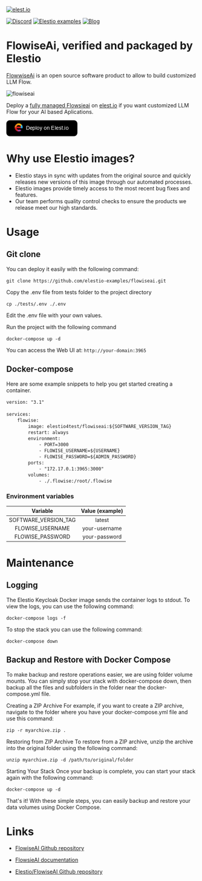 <a href="https://elest.io">
  <img src="https://elest.io/images/elestio.svg" alt="elest.io" width="150" height="75">
</a>

[![Discord](https://img.shields.io/static/v1.svg?logo=discord&color=f78A38&labelColor=083468&logoColor=ffffff&style=for-the-badge&label=Discord&message=community)](https://discord.gg/4T4JGaMYrD "Get instant assistance and engage in live discussions with both the community and team through our chat feature.")
[![Elestio examples](https://img.shields.io/static/v1.svg?logo=github&color=f78A38&labelColor=083468&logoColor=ffffff&style=for-the-badge&label=github&message=open%20source)](https://github.com/elestio-examples "Access the source code for all our repositories by viewing them.")
[![Blog](https://img.shields.io/static/v1.svg?color=f78A38&labelColor=083468&logoColor=ffffff&style=for-the-badge&label=elest.io&message=Blog)](https://blog.elest.io "Latest news about elestio, open source software, and DevOps techniques.")

# FlowiseAi, verified and packaged by Elestio

[FlowwiseAi](https://github.com/FlowiseAI/Flowise) is an open source software product to allow to build customized LLM Flow.

<img src="https://github.com/elestio-examples/flowiseai/raw/main/flowise.gif" alt="flowiseai" width="800">

Deploy a <a target="_blank" href="https://elest.io/open-source/flowiseai">fully managed Flowsieai</a> on <a target="_blank" href="https://elest.io/">elest.io</a> if you want customized LLM Flow for your AI based Aplications.

[![deploy](https://github.com/elestio-examples/keycloak/raw/main/deploy-on-elestio.png)](https://dash.elest.io/deploy?source=cicd&social=dockerCompose&url=https://github.com/elestio-examples/flowiseai)

# Why use Elestio images?

- Elestio stays in sync with updates from the original source and quickly releases new versions of this image through our automated processes.
- Elestio images provide timely access to the most recent bug fixes and features.
- Our team performs quality control checks to ensure the products we release meet our high standards.

# Usage

## Git clone

You can deploy it easily with the following command:

    git clone https://github.com/elestio-examples/flowiseai.git

Copy the .env file from tests folder to the project directory

    cp ./tests/.env ./.env

Edit the .env file with your own values.

Run the project with the following command

    docker-compose up -d

You can access the Web UI at: `http://your-domain:3965`

## Docker-compose

Here are some example snippets to help you get started creating a container.

    version: "3.1"

    services:
        flowise:
            image: elestio4test/flowiseai:${SOFTWARE_VERSION_TAG}
            restart: always
            environment:
                - PORT=3000
                - FLOWISE_USERNAME=${USERNAME}
                - FLOWISE_PASSWORD=${ADMIN_PASSWORD}
            ports:
                - "172.17.0.1:3965:3000"
            volumes:
                - ./.flowise:/root/.flowise

### Environment variables

|       Variable       | Value (example) |
| :------------------: | :-------------: |
| SOFTWARE_VERSION_TAG |     latest      |
|   FLOWISE_USERNAME   |  your-username  |
|   FLOWISE_PASSWORD   |  your-password  |

# Maintenance

## Logging

The Elestio Keycloak Docker image sends the container logs to stdout. To view the logs, you can use the following command:

    docker-compose logs -f

To stop the stack you can use the following command:

    docker-compose down

## Backup and Restore with Docker Compose

To make backup and restore operations easier, we are using folder volume mounts. You can simply stop your stack with docker-compose down, then backup all the files and subfolders in the folder near the docker-compose.yml file.

Creating a ZIP Archive
For example, if you want to create a ZIP archive, navigate to the folder where you have your docker-compose.yml file and use this command:

    zip -r myarchive.zip .

Restoring from ZIP Archive
To restore from a ZIP archive, unzip the archive into the original folder using the following command:

    unzip myarchive.zip -d /path/to/original/folder

Starting Your Stack
Once your backup is complete, you can start your stack again with the following command:

    docker-compose up -d

That's it! With these simple steps, you can easily backup and restore your data volumes using Docker Compose.

# Links

- <a target="_blank" href="https://github.com/FlowiseAI/Flowise">FlowiseAI Github repository</a>

- <a target="_blank" href="https://docs.flowiseai.com/">FlowsieAI documentation</a>

- <a target="_blank" href="https://github.com/elestio-examples/flowiseai">Elestio/FlowiseAI Github repository</a>
